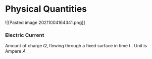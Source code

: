 # Physical Quantities
![[Pasted image 20211004164341.png]]

### Electric Current
Amount of charge 𝑄, flowing through a fixed surface in time t . Unit is Ampere 𝐴
